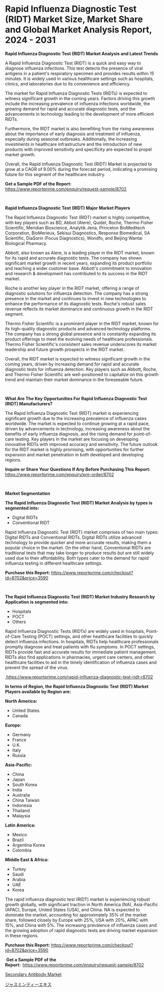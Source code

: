 <p><h1>Rapid Influenza Diagnostic Test (RIDT) Market Size, Market Share and Global Market Analysis Report, 2024 - 2031</h1></p><p><strong>Rapid Influenza Diagnostic Test (RIDT) Market Analysis and Latest Trends</strong></p>
<p><p>A Rapid Influenza Diagnostic Test (RIDT) is a quick and easy way to diagnose influenza infections. This test detects the presence of viral antigens in a patient's respiratory specimen and provides results within 15 minutes. It is widely used in various healthcare settings such as hospitals, clinics, and laboratories due to its convenience and efficiency.</p><p>The market for Rapid Influenza Diagnostic Tests (RIDTs) is expected to witness significant growth in the coming years. Factors driving this growth include the increasing prevalence of influenza infections worldwide, the growing demand for rapid and accurate diagnostic tests, and the advancements in technology leading to the development of more efficient RIDTs.</p><p>Furthermore, the RIDT market is also benefiting from the rising awareness about the importance of early diagnosis and treatment of influenza, especially during seasonal outbreaks. Additionally, the increasing investments in healthcare infrastructure and the introduction of new products with improved sensitivity and specificity are expected to propel market growth.</p><p>Overall, the Rapid Influenza Diagnostic Test (RIDT) Market is projected to grow at a CAGR of 9.00% during the forecast period, indicating a promising future for this segment of the healthcare industry.</p></p>
<p><strong>Get a Sample PDF of the Report:&nbsp;</strong> <a href="https://www.reportprime.com/enquiry/request-sample/8702">https://www.reportprime.com/enquiry/request-sample/8702</a></p>
<p>&nbsp;</p>
<p><strong>Rapid Influenza Diagnostic Test (RIDT) Major Market Players</strong></p>
<p><p>The Rapid Influenza Diagnostic Test (RIDT) market is highly competitive, with key players such as BD, Abbot (Alere), Quidel, Roche, Thermo Fisher Scientific, Meridian Bioscience, Analytik Jena, Princeton BioMeditech Corporation, BioMerieux, Sekisui Diagnostics, Response Biomedical, SA Scientific, DiaSorin (Focus Diagnostics), Wondfo, and Beijing Wantai Biological Pharmacy.</p><p>Abbott, also known as Alere, is a leading player in the RIDT market, known for its rapid and accurate diagnostic tests. The company has shown significant market growth in recent years, expanding its product portfolio and reaching a wider customer base. Abbott's commitment to innovation and research & development has contributed to its success in the RIDT market.</p><p>Roche is another key player in the RIDT market, offering a range of diagnostic solutions for influenza detection. The company has a strong presence in the market and continues to invest in new technologies to enhance the performance of its diagnostic tests. Roche's robust sales revenue reflects its market dominance and continuous growth in the RIDT segment.</p><p>Thermo Fisher Scientific is a prominent player in the RIDT market, known for its high-quality diagnostic products and advanced technology platforms. The company has a strong global presence and is constantly expanding its product offerings to meet the evolving needs of healthcare professionals. Thermo Fisher Scientific's consistent sales revenue underscores its market leadership and future growth prospects in the RIDT market.</p><p>Overall, the RIDT market is expected to witness significant growth in the coming years, driven by increasing demand for rapid and accurate diagnostic tests for influenza detection. Key players such as Abbott, Roche, and Thermo Fisher Scientific are well-positioned to capitalize on this growth trend and maintain their market dominance in the foreseeable future.</p></p>
<p>&nbsp;</p>
<p><strong>What Are The Key Opportunities For Rapid Influenza Diagnostic Test (RIDT) Manufacturers?</strong></p>
<p><p>The Rapid Influenza Diagnostic Test (RIDT) market is experiencing significant growth due to the increasing prevalence of influenza cases worldwide. The market is expected to continue growing at a rapid pace, driven by advancements in technology, increasing awareness about the benefits of early influenza diagnosis, and the rising demand for point-of-care testing. Key players in the market are focusing on developing innovative RIDTs with improved accuracy and sensitivity. The future outlook for the RIDT market is highly promising, with opportunities for further expansion and market penetration in both developed and developing regions.</p></p>
<p><strong>Inquire or Share Your Questions If Any Before Purchasing This Report:</strong> <a href="https://www.reportprime.com/enquiry/pre-order/8702">https://www.reportprime.com/enquiry/pre-order/8702</a></p>
<p>&nbsp;</p>
<p><strong>Market Segmentation</strong></p>
<p><strong>The Rapid Influenza Diagnostic Test (RIDT) Market Analysis by types is segmented into:</strong></p>
<p><ul><li>Digital RIDTs</li><li>Conventional RIDT</li></ul></p>
<p><p>Rapid Influenza Diagnostic Test (RIDT) market comprises of two main types: Digital RIDTs and Conventional RIDTs. Digital RIDTs utilize advanced technology to provide quicker and more accurate results, making them a popular choice in the market. On the other hand, Conventional RIDTs are traditional tests that may take longer to produce results but are still widely used due to their affordability. Both types cater to the demand for rapid influenza testing in different healthcare settings.</p></p>
<p><strong>Purchase this Report:&nbsp;</strong><a href="https://www.reportprime.com/checkout?id=8702&price=3590">https://www.reportprime.com/checkout?id=8702&price=3590</a></p>
<p>&nbsp;</p>
<p><strong>The Rapid Influenza Diagnostic Test (RIDT) Market Industry Research by Application is segmented into:</strong></p>
<p><ul><li>Hospitals</li><li>POCT</li><li>Others</li></ul></p>
<p><p>Rapid Influenza Diagnostic Tests (RIDTs) are widely used in hospitals, Point-of-Care Testing (POCT) settings, and other healthcare facilities to quickly detect influenza infections. In hospitals, RIDTs help healthcare professionals promptly diagnose and treat patients with flu symptoms. In POCT settings, RIDTs provide fast and accurate results for immediate patient management. RIDTs also find applications in pharmacies, urgent care centers, and other healthcare facilities to aid in the timely identification of influenza cases and prevent the spread of the virus.</p></p>
<p><a href="https://www.reportprime.com/rapid-influenza-diagnostic-test-ridt-r8702">&nbsp;https://www.reportprime.com/rapid-influenza-diagnostic-test-ridt-r8702</a></p>
<p><strong>In terms of Region, the Rapid Influenza Diagnostic Test (RIDT) Market Players available by Region are:</strong></p>
<p>
    <p> <strong> North America: </strong>
        <ul>
            <li>United States</li>
            <li>Canada</li>
        </ul>
        </p> 
    <p> <strong> Europe: </strong>
        <ul>
            <li>Germany</li>
            <li>France</li>
            <li>U.K.</li>
            <li>Italy</li>
            <li>Russia</li>
        </ul>
        </p> 
    <p> <strong> Asia-Pacific: </strong>
        <ul>
            <li>China</li>
            <li>Japan</li>
            <li>South Korea</li>
            <li>India</li>
            <li>Australia</li>
            <li>China Taiwan</li>
            <li>Indonesia</li>
            <li>Thailand</li>
            <li>Malaysia</li>
        </ul>
        </p> 
    <p> <strong> Latin America: </strong>
        <ul>
            <li>Mexico</li>
            <li>Brazil</li>
            <li>Argentina Korea</li>
            <li>Colombia</li>
        </ul>
        </p> 
    <p> <strong> Middle East & Africa: </strong>
        <ul>
            <li>Turkey</li>
            <li>Saudi</li>
            <li>Arabia</li>
            <li>UAE</li>
            <li>Korea</li>
        </ul>
    </p>
    </p>
<p><p>The rapid influenza diagnostic test (RIDT) market is experiencing robust growth globally, with significant traction in North America (NA), Asia-Pacific (APAC), Europe, United States (USA), and China. NA is expected to dominate the market, accounting for approximately 35% of the market share, followed closely by Europe with 25%, USA with 20%, APAC with 15%, and China with 5%. The increasing prevalence of influenza cases and the growing adoption of rapid diagnostic tests are driving market expansion in these regions.</p></p>
<p><strong>Purchase this Report: </strong><a href="https://www.reportprime.com/checkout?id=8702&price=3590">https://www.reportprime.com/checkout?id=8702&price=3590</a></p>
<p>&nbsp;<strong>Get a Sample PDF of the Report:&nbsp;&nbsp;</strong><a href="https://www.reportprime.com/enquiry/request-sample/8702">https://www.reportprime.com/enquiry/request-sample/8702</a></p>
<p><strong></strong></p>
<p><p><a href="https://view.publitas.com/reportprime-1/secondary-antibody-market-focuses-on-market-share-size-and-projected-forecast-till-2031/">Secondary Antibody Market</a></p><p><a href="https://github.com/NikitaBruen/Market-Research-Report-List-1/blob/main/987041977539.md">ジャスミンティーエキス</a></p></p>